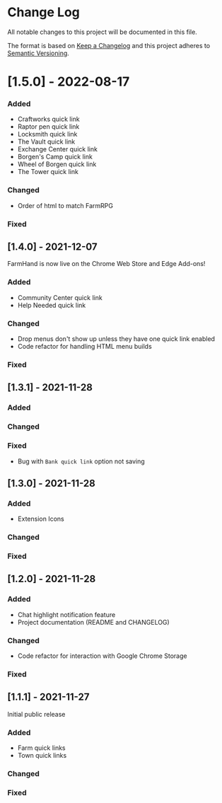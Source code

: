 # Change Log
All notable changes to this project will be documented in this file.
 
The format is based on [Keep a Changelog](http://keepachangelog.com/)
and this project adheres to [Semantic Versioning](http://semver.org/).

# [1.5.0] - 2022-08-17

### Added
- Craftworks quick link
- Raptor pen quick link
- Locksmith quick link
- The Vault quick link
- Exchange Center quick link
- Borgen's Camp quick link
- Wheel of Borgen quick link
- The Tower quick link

### Changed
- Order of html to match FarmRPG

### Fixed

## [1.4.0] - 2021-12-07

FarmHand is now live on the Chrome Web Store and Edge Add-ons!
 
### Added
- Community Center quick link
- Help Needed quick link

### Changed
- Drop menus don't show up unless they have one quick link enabled
- Code refactor for handling HTML menu builds
 
### Fixed


## [1.3.1] - 2021-11-28
 
### Added
 
### Changed
 
### Fixed
- Bug with `Bank quick link` option not saving

## [1.3.0] - 2021-11-28
 
### Added
- Extension Icons
 
### Changed
 
### Fixed

## [1.2.0] - 2021-11-28
 
### Added
- Chat highlight notification feature
- Project documentation (README and CHANGELOG)
 
### Changed
- Code refactor for interaction with Google Chrome Storage
 
### Fixed
 
## [1.1.1] - 2021-11-27

Initial public release
 
### Added
- Farm quick links
- Town quick links
   
### Changed
 
### Fixed